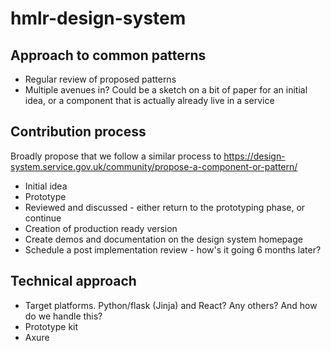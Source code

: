 # hmlr-design-system

## Approach to common patterns

- Regular review of proposed patterns
- Multiple avenues in? Could be a sketch on a bit of paper for an initial idea, or a component that is actually already live in a service

## Contribution process

Broadly propose that we follow a similar process to https://design-system.service.gov.uk/community/propose-a-component-or-pattern/

- Initial idea
- Prototype
- Reviewed and discussed - either return to the prototyping phase, or continue
- Creation of production ready version
- Create demos and documentation on the design system homepage
- Schedule a post implementation review - how's it going 6 months later?


## Technical approach

- Target platforms. Python/flask (Jinja) and React? Any others? And how do we handle this?
- Prototype kit
- Axure
